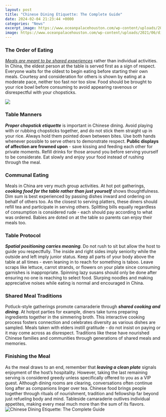 ```yaml
---
layout: post
title: "Chinese Dining Etiquette: The Complete Guide"
date: 2024-02-04 21:23:44 +0000
categories: "News"
excerpt_image: https://www.oceanpalacehouston.com/wp-content/uploads/2021/06/dining-manners.jpg
image: https://www.oceanpalacehouston.com/wp-content/uploads/2021/06/dining-manners.jpg
---
```


### The Order of Eating  
*[Meals are meant to be shared experiences](https://store.fi.io.vn/collection/adkinson)* rather than individual activities. In China, the eldest person at the table is served first as a sign of respect. Everyone waits for the oldest to begin eating before starting their own meals. Courtesy and consideration for others is shown by eating at a moderate pace, neither too fast nor too slow. Food should be brought to your rice bowl before consuming to avoid appearing ravenous or disrespectful with your chopsticks. 

![](https://asianinspirations.com.au/wp-content/uploads/2021/06/The-Basics-of-Chinese-Table-Etiquette_04-Toasting-1.jpg)
### Table Manners 
***Proper chopstick etiquette*** is important in Chinese dining. Avoid playing with or rubbing chopsticks together, and do not stick them straight up in your rice. Always hold them pointed down between bites. Use both hands whenever possible to serve others to demonstrate respect. **Public displays of affection are frowned upon** - save kissing and feeding each other for private moments. Refill drinks for those around you before serving yourself to be considerate. Eat slowly and enjoy your food instead of rushing through the meal.
### Communal Eating 
Meals in China are very much group activities. At hot pot gatherings, ***cooking food for the table rather than just yourself*** shows thoughtfulness. Dim sum is best experienced by passing dishes inward and ordering on behalf of others too. As the closest to serving platters, these diners should refill tea and participate in serving others. Splitting bills equally regardless of consumption is considered rude - each should pay according to what was ordered. Babies are doted on at the table so parents can enjoy their meals too. 
### Table Protocol 
***Spatial positioning carries meaning***. Do not rush to sit but allow the host to guide you respectfully. The inside and right sides imply seniority while the outside and left imply junior status. Keep all parts of your body above the table at all times - even leaning in to reach for something is taboo. Leave scraps like lettuce, carrot strands, or flowers on your plate since consuming garnishes is inappropriate. Spinning lazy susans should only be done after ensuring no one is reaching to select food. Slurping noodles and making appreciative noises while eating is normal and encouraged in China.
### Shared Meal Traditions
Potluck-style gatherings promote camaraderie through ***shared cooking and dining***. At hotpot parties for example, diners take turns preparing ingredients together in the simmering broth. This interactive cooking process fosters connection and celebrates diversity as various dishes are sampled. Meals taken with elders instill gratitude - do not insist on paying or it may come across as disrespect. Traditions like these have nourished Chinese families and communities through generations of shared meals and memories.
### Finishing the Meal
As the meal draws to an end, remember that ***leaving a clean plate*** signals enjoyment of the host’s hospitality. However, taking the last remaining serving is considered greedy unless specifically offered to you as a VIP guest. Although dining rooms are clearing, conversations often continue long after as companions linger over tea. Chinese food brings people together through rituals of nourishment, tradition and fellowship far beyond just refueling body and mind. Tableside camaraderie outlives individual appetites, making every meal much more than the sum of its flavors.
![Chinese Dining Etiquette: The Complete Guide](https://www.oceanpalacehouston.com/wp-content/uploads/2021/06/dining-manners.jpg)